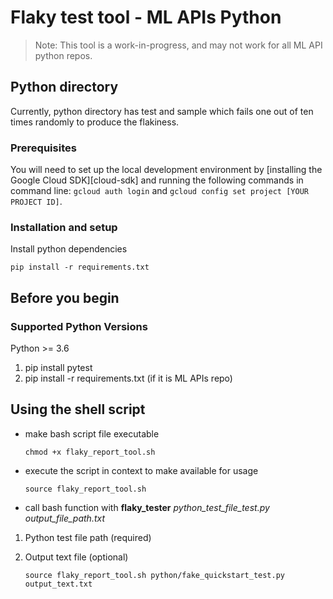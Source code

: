 # Flaky test tool - ML APIs Python

> Note: This tool is a work-in-progress, and may not work
> for all ML API python repos.

## Python directory

Currently, python directory has test and sample which
fails one out of ten times randomly to produce the flakiness.

### Prerequisites
You will need to set up the local development environment by
[installing the Google Cloud SDK][cloud-sdk] and running the following commands in command line:
`gcloud auth login` and `gcloud config set project [YOUR PROJECT ID]`.

### Installation and setup

Install python dependencies

```code
pip install -r requirements.txt

```

## Before you begin

### Supported Python Versions

Python >= 3.6

1. pip install pytest
1. pip install -r requirements.txt (if it is ML APIs repo)

## Using the shell script

* make bash script file executable

    ```
    chmod +x flaky_report_tool.sh
    ```

* execute the script in context to make available for usage

    ```
    source flaky_report_tool.sh 
    ```

* call bash function with **flaky_tester** *python_test_file_test.py* *output_file_path.txt*

1. Python test file path (required)
2. Output text file (optional)

    ```
    source flaky_report_tool.sh python/fake_quickstart_test.py output_text.txt
    ```
